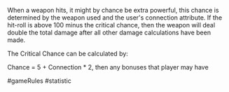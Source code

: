 When a weapon hits, it might by chance be extra powerful, this chance is determined by the weapon used and the user's connection attribute. If the hit-roll is above 100 minus the critical chance, then the weapon will deal double the total damage after all other damage calculations have been made.

The Critical Chance can be calculated by:

Chance =  5 + Connection * 2, then any bonuses that player may have

#gameRules #statistic